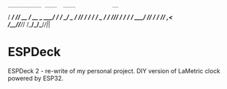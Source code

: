     ___________ ____  ____            __
   / ____/ ___// __ \/ __ \___  _____/ /__
  / __/  \__ \/ /_/ / / / / _ \/ ___/ //_/
 / /___ ___/ / ____/ /_/ /  __/ /__/ ,<  
/_____//____/_/   /_____/\___/\___/_/|_|

# ESPDeck
ESPDeck 2 - re-write of my personal project. DIY version of LaMetric clock powered by ESP32.
